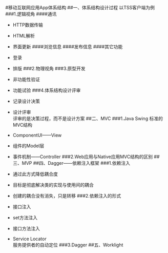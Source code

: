 #移动互联网应用App体系结构
##一、体系结构设计过程
以TSS客户端为例
###1.逻辑视角
####通讯
* HTTP数据传输
* HTML解析
* 界面更新
####浏览信息
####发布信息
####其它功能
* 登录
* 排版
###2.物理视角
###3.原型开发
* 非功能性验证
* 功能试验
###4.体系结构设计评审
* 记录设计决策
* 设计评审  
评审的是决策过程，而不是设计方案
##二、MVC
###1.Java Swing
标准的MVC结构

* ComponentUI——View
* 组件的Model层
* 事件机制——Controller
###2.Web应用与Native应用MVC结构的区别
##三、MVP
##四、Dagger——依赖注入框架
###1.依赖注入
* 通过此方式降低耦合度
* 目标是彻底解决类的实现与使用间的耦合
* 创建的耦合没有消失，只是转移
###2.依赖注入的形式
* 接口注入
* set方法注入
* 接口方法注入
* Service Locator  
服务提供者的自动定位
###3.Dagger
##五、Worklight
